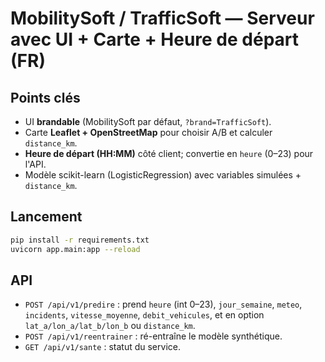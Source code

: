 # MobilitySoft / TrafficSoft — Serveur avec UI + Carte + Heure de départ (FR)

## Points clés
- UI **brandable** (MobilitySoft par défaut, `?brand=TrafficSoft`).
- Carte **Leaflet + OpenStreetMap** pour choisir A/B et calculer `distance_km`.
- **Heure de départ (HH:MM)** côté client; convertie en `heure` (0–23) pour l'API.
- Modèle scikit-learn (LogisticRegression) avec variables simulées + `distance_km`.

## Lancement
```bash
pip install -r requirements.txt
uvicorn app.main:app --reload
```

## API
- `POST /api/v1/predire` : prend `heure` (int 0–23), `jour_semaine`, `meteo`, `incidents`, `vitesse_moyenne`, `debit_vehicules`, et en option `lat_a/lon_a/lat_b/lon_b` ou `distance_km`.
- `POST /api/v1/reentrainer` : ré-entraîne le modèle synthétique.
- `GET /api/v1/sante` : statut du service.
